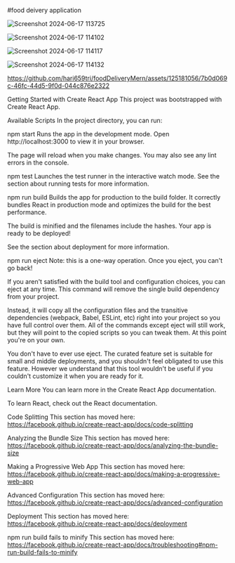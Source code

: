 #food deivery application
<div align='centre'> 


![Screenshot 2024-06-17 113725](https://github.com/hari659tri/foodDeliveryMern/assets/125181056/7d2a69d6-6edf-4d85-b2e2-e1e25ab5a2f7)

![Screenshot 2024-06-17 114102](https://github.com/hari659tri/foodDeliveryMern/assets/125181056/2f7cd228-4224-4bda-8e40-1d231c7f9a11)

![Screenshot 2024-06-17 114117](https://github.com/hari659tri/foodDeliveryMern/assets/125181056/2ae101ff-a409-4805-b4db-7ec69cd85572)

![Screenshot 2024-06-17 114132](https://github.com/hari659tri/foodDeliveryMern/assets/125181056/dc152380-a1c9-4555-a4bf-d96547499ba4)

https://github.com/hari659tri/foodDeliveryMern/assets/125181056/7b0d069c-46fc-44d5-9f0d-044c876e2322




</div>


Getting Started with Create React App
This project was bootstrapped with Create React App.

Available Scripts
In the project directory, you can run:

npm start
Runs the app in the development mode.
Open http://localhost:3000 to view it in your browser.

The page will reload when you make changes.
You may also see any lint errors in the console.

npm test
Launches the test runner in the interactive watch mode.
See the section about running tests for more information.

npm run build
Builds the app for production to the build folder.
It correctly bundles React in production mode and optimizes the build for the best performance.

The build is minified and the filenames include the hashes.
Your app is ready to be deployed!

See the section about deployment for more information.

npm run eject
Note: this is a one-way operation. Once you eject, you can't go back!

If you aren't satisfied with the build tool and configuration choices, you can eject at any time. This command will remove the single build dependency from your project.

Instead, it will copy all the configuration files and the transitive dependencies (webpack, Babel, ESLint, etc) right into your project so you have full control over them. All of the commands except eject will still work, but they will point to the copied scripts so you can tweak them. At this point you're on your own.

You don't have to ever use eject. The curated feature set is suitable for small and middle deployments, and you shouldn't feel obligated to use this feature. However we understand that this tool wouldn't be useful if you couldn't customize it when you are ready for it.

Learn More
You can learn more in the Create React App documentation.

To learn React, check out the React documentation.

Code Splitting
This section has moved here: https://facebook.github.io/create-react-app/docs/code-splitting

Analyzing the Bundle Size
This section has moved here: https://facebook.github.io/create-react-app/docs/analyzing-the-bundle-size

Making a Progressive Web App
This section has moved here: https://facebook.github.io/create-react-app/docs/making-a-progressive-web-app

Advanced Configuration
This section has moved here: https://facebook.github.io/create-react-app/docs/advanced-configuration

Deployment
This section has moved here: https://facebook.github.io/create-react-app/docs/deployment

npm run build fails to minify
This section has moved here: https://facebook.github.io/create-react-app/docs/troubleshooting#npm-run-build-fails-to-minify



